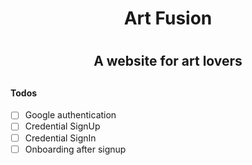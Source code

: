 <h1 style="text-align:center;">Art Fusion<h1>
<h2 style="text-align:center;">A website for art lovers<h2>

<h4>Todos</h4>

- [ ] Google authentication
- [ ] Credential SignUp
- [ ] Credential SignIn
- [ ] Onboarding after signup
